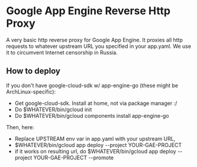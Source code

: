 Google App Engine Reverse Http Proxy
====================================

A very basic http reverse proxy for Google App Engine. It proxies all http
requests to whatever upstream URL you specified in your app.yaml. We use it to
circumvent Internet censorship in Russia.

How to deploy
-------------

If you don't have google-cloud-sdk w/ app-engine-go (these might be ArchLinux-specific):

* Get google-cloud-sdk. Install at home, not via package manager :/
* Do $WHATEVER/bin/gcloud init
* Do $WHATEVER/bin/gcloud components install app-engine-go

Then, here:

* Replace UPSTREAM env var in app.yaml with your upstream URL,
* $WHATEVER/bin/gcloud app deploy --project YOUR-GAE-PROJECT
* if it works on resulting url, do
  $WHATEVER/bin/gcloud app deploy --project YOUR-GAE-PROJECT --promote
